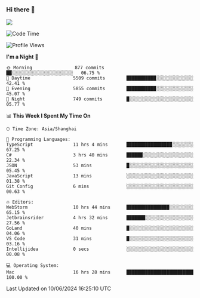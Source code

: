 ### Hi there 👋

<!--
**JJAYCHEN1e/jjaychen1e** is a ✨ _special_ ✨ repository because its `README.md` (this file) appears on your GitHub profile.

Here are some ideas to get you started:

- 🔭 I’m currently working on ...
- 🌱 I’m currently learning ...
- 👯 I’m looking to collaborate on ...
- 🤔 I’m looking for help with ...
- 💬 Ask me about ...
- 📫 How to reach me: ...
- 😄 Pronouns: ...
- ⚡ Fun fact: ...
-->

[![](https://github-readme-stats.vercel.app/api?username=jjaychen1e&show_icons=true)](https://github.com/jjaychen1e/github-readme-stats?count_private=true)

<!--START_SECTION:waka-->
![Code Time](http://img.shields.io/badge/Code%20Time-1%2C204%20hrs%2041%20mins-blue)

![Profile Views](http://img.shields.io/badge/Profile%20Views-0-blue)

**I'm a Night 🦉** 

```text
🌞 Morning                877 commits         ██░░░░░░░░░░░░░░░░░░░░░░░   06.75 % 
🌆 Daytime                5509 commits        ███████████░░░░░░░░░░░░░░   42.41 % 
🌃 Evening                5855 commits        ███████████░░░░░░░░░░░░░░   45.07 % 
🌙 Night                  749 commits         █░░░░░░░░░░░░░░░░░░░░░░░░   05.77 % 
```


📊 **This Week I Spent My Time On** 

```text
🕑︎ Time Zone: Asia/Shanghai

💬 Programming Languages: 
TypeScript               11 hrs 4 mins       █████████████████░░░░░░░░   67.25 % 
C#                       3 hrs 40 mins       ██████░░░░░░░░░░░░░░░░░░░   22.34 % 
JSON                     53 mins             █░░░░░░░░░░░░░░░░░░░░░░░░   05.45 % 
JavaScript               13 mins             ░░░░░░░░░░░░░░░░░░░░░░░░░   01.38 % 
Git Config               6 mins              ░░░░░░░░░░░░░░░░░░░░░░░░░   00.63 % 

🔥 Editors: 
WebStorm                 10 hrs 44 mins      ████████████████░░░░░░░░░   65.15 % 
Jetbrainsrider           4 hrs 32 mins       ███████░░░░░░░░░░░░░░░░░░   27.56 % 
GoLand                   40 mins             █░░░░░░░░░░░░░░░░░░░░░░░░   04.06 % 
VS Code                  31 mins             █░░░░░░░░░░░░░░░░░░░░░░░░   03.16 % 
Intellijidea             0 secs              ░░░░░░░░░░░░░░░░░░░░░░░░░   00.08 % 

💻 Operating System: 
Mac                      16 hrs 28 mins      █████████████████████████   100.00 % 
```


 Last Updated on 10/06/2024 16:25:10 UTC
<!--END_SECTION:waka-->
